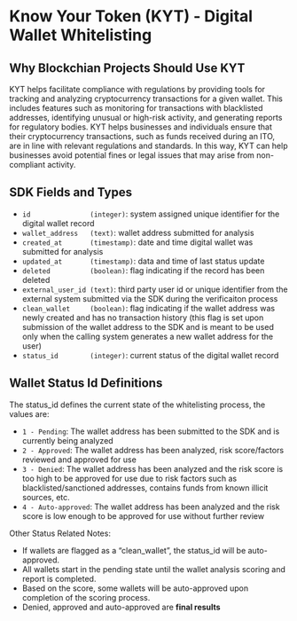 # Know Your Token (KYT) - Digital Wallet Whitelisting

## Why Blockchian Projects Should Use KYT

KYT helps facilitate compliance with regulations by providing tools for tracking and analyzing cryptocurrency transactions for a given wallet. This includes features such as monitoring for transactions with blacklisted addresses, identifying unusual or high-risk activity, and generating reports for regulatory bodies. KYT helps businesses and individuals ensure that their cryptocurrency transactions, such as funds received during an ITO, are in line with relevant regulations and standards. In this way, KYT can help businesses avoid potential fines or legal issues that may arise from non-compliant activity.

## SDK Fields and Types

- `id               (integer)`: system assigned unique identifier for the digital wallet record
- `wallet_address   (text)`: wallet address submitted for analysis
- `created_at       (timestamp)`: date and time digital wallet was submitted for analysis
- `updated_at       (timestamp)`: data and time of last status update
- `deleted          (boolean)`: flag indicating if the record has been deleted
- `external_user_id (text)`: third party user id or unique identifier from the external system submitted via the SDK during the verificaiton process
- `clean_wallet     (boolean)`: flag indicating if the wallet address was newly created and has no transaction history (this flag is set upon submission of the wallet address to the SDK and is meant to be used only when the calling system generates a new wallet address for the user)
- `status_id        (integer)`: current status of the digital wallet record

## Wallet Status Id Definitions

The status_id defines the current state of the whitelisting process, the values are:

- `1 - Pending`: The wallet address has been submitted to the SDK and is currently being analyzed
- `2 - Approved`: The wallet address has been analyzed, risk score/factors reviewed and approved for use
- `3 - Denied`: The wallet address has been analyzed and the risk score is too high to be approved for use due to risk factors such as blacklisted/sanctioned addresses, contains funds from known illicit sources, etc.
- `4 - Auto-approved`: The wallet address has been analyzed and the risk score is low enough to be approved for use without further review

Other Status Related Notes:

- If wallets are flagged as a “clean_wallet”, the status_id will be auto-approved.
- All wallets start in the pending state until the wallet analysis scoring and report is completed.
- Based on the score, some wallets will be auto-approved upon completion of the scoring process.
- Denied, approved and auto-approved are **final results**
